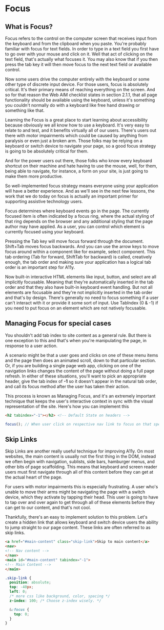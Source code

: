 # Focus

## What is Focus?

Focus refers to the control on the computer screen that receives input from the keyboard and from the clipboard when you paste. You're probably familiar with focus for text fields. In order to type in a text field you first have to go over with your mouse and click on it. Well that act of clicking on the text field, that's actually what focuses it. You may also know that if you then press the tab key it will then move focus to the next text field or available control.

Now some users drive the computer entirely with the keyboard or some other type of discrete input device. For those users, focus is absolutely critical. It's their primary means of reaching everything on the screen. And so for that reason the Web AIM checklist states in section 2.1.1, that all page functionality should be available using the keyboard, unless it's something you couldn't normally do with a keyboard like free hand drawing or something like that. 

Learning the Focus is a great place to start learning about accessibility because obviously we all know how to use a keyboard. It's very easy to relate to and test, and it benefits virtually all of our users. There's users out there with motor impairments which could be caused by anything from paralysis or even just a broken arm. Those folks may be relying on a keyboard or switch device to navigate your page, so a good focus strategy is going to be absolutely critical for them. 

And for the power users out there, those folks who know every keyboard shortcut on their machine and hate having to use the mouse, well, for them, being able to navigate, for instance, a form on your site, is just going to make them more productive. 

So well-implemented focus strategy means everyone using your application will have a better experience. And as we'll see in the next few lessons, the work that we do today on focus is actually an important primer for supporting assistive technology users.

Focus determines where keyboard events go in the page. The currently focused item is often indicated by a focus ring, where the actual styling of that ring depends on the browser and any additional styling that the page author may have applied. As a user, you can control which element is currently focused using your keyboard.

 Pressing the Tab key will move focus forward through the document. Shift+Tab moves focus backwards. And you can use the arrow keys to move focus around within a component like for example, select component. This tab ordering (Tab for forward, ShiftTab for backward) is called, creatively enough, the tab order and making sure your application has a logical tab order is an important step for A11y. 

Now built-in interactive HTML elements like input, button, and select are all implicitly focusable. Meaning that they're automatically inserted in the tab order and that they also have built-in keyboard event handling. But not all elements are focusable and they're not implicitly inserted in the tab order and that's by design. There's generally no need to focus something if a user can't interact with it or provide it some sort of input. Use TabIndex (0 & -1) if you need to put focus on an element which are not natively focusable.

## Managing Focus for special cases

You shouldn't add tab index to site content as a general rule. But there is one exception to this and that's when you're manipulating the page, in response to a user action. 

A scenario might be that a user goes and clicks on one of these menu items and the page then does an animated scroll, down to that particular section. Or, if you are building a single page web app, clicking on one of the navigation links changes the content of the page without doing a full page refresh. In either of these situations, you'll want to pick an appropriate header, give the tab index of **-1** so it doesn't appear in the natural tab order, and call its focus method after the user has taken their action. 

This process is known as Managing Focus, and it's an extremely important technique that keeps the user's interactive context in sync with the visual representation of the site. Here's how you can implement this

```html
<h2 tabindex="-1"></h2> <!-- Default State on headers -->
```

```javascript 
focus(); // When user click on respective nav link to focus on that specic part of the page
```

## Skip Links

Skip Links are another really useful technique for improving A11y. On most websites, the main content is usually not the first thing in the DOM, instead we often begin with navigation, sublists, side bars, hamburger menus, and other bits of page scaffolding. This means that keyboard and screen reader users must first navigate through all of this content before they can get at the actual heart of the page. 

For users with motor impairments this is especially frustrating. A user who's unable to move their arms might be navigating the page with a switch device, which they activate by tapping their head. This user is going to have to tap over and over again to get through all of these elements before they can get to our content, and that's not cool. 

Thankfully, there's an easy to implement solution to this problem. Let's create a hidden link that allows keyboard and switch device users the ability to jump straight to our page content. These links are often referred to as skip links.

```html
<a href="#main-content" class="skip-link">Skip to main content</a>
<nav>
<!-- Nav content -->
</nav>
<main id="#main-content" tabindex="-1">
<!-- Main Content -->
</main>
```

```scss
.skip-link {
  position: absolute;
  top: -40px;
  left: 0;
  /* more css like background, color, spacing */
  z-index: 100; /* Choose z-index wisely. */

  &:focus {
    top: 0;
  }
}
```
